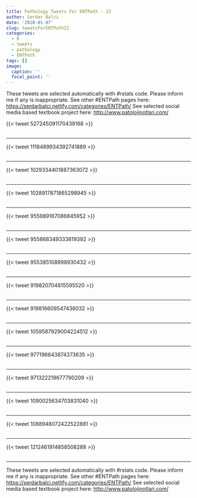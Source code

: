 ```yaml
---
title: Pathology Tweets For ENTPath - 22
author: Serdar Balci
date: '2020-01-07'
slug: tweetsForENTPath22
categories:
  - R
  - tweets
  - pathology
  - ENTPath
tags: []
image:
  caption: ''
  focal_point: ''
---
```



These tweets are selected automatically with #rstats code. Please inform me if any is inappropriate.
See other #ENTPath pages here: https://serdarbalci.netlify.com/categories/ENTPath/ 
See selected social media based textbook project here: http://www.patolojinotlari.com/

{{< tweet 527245091170439168 >}}
<br>
<br>
<hr>
{{< tweet 1118489934392741889 >}}
<br>
<br>
<hr>
{{< tweet 1029334401887363072 >}}
<br>
<br>
<hr>
{{< tweet 1028917871865298945 >}}
<br>
<br>
<hr>
{{< tweet 955989167086845952 >}}
<br>
<br>
<hr>
{{< tweet 955868349333819392 >}}
<br>
<br>
<hr>
{{< tweet 955385108998930432 >}}
<br>
<br>
<hr>
{{< tweet 919820704815595520 >}}
<br>
<br>
<hr>
{{< tweet 919816609547436032 >}}
<br>
<br>
<hr>
{{< tweet 1059587929004224512 >}}
<br>
<br>
<hr>
{{< tweet 977196643874373635 >}}
<br>
<br>
<hr>
{{< tweet 971322219677790209 >}}
<br>
<br>
<hr>
{{< tweet 1090025634703831040 >}}
<br>
<br>
<hr>
{{< tweet 1088948072422522881 >}}
<br>
<br>
<hr>
{{< tweet 1212461914858508288 >}}
<br>
<br>
<hr>


These tweets are selected automatically with #rstats code. Please inform me if any is inappropriate.
See other #ENTPath pages here: https://serdarbalci.netlify.com/categories/ENTPath/ 
See selected social media based textbook project here: http://www.patolojinotlari.com/
